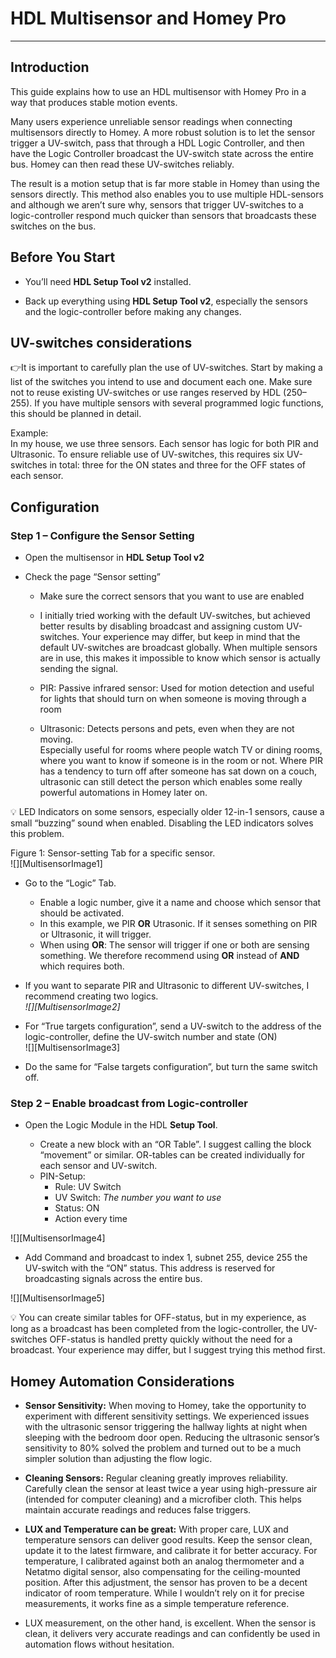 # HDL Multisensor and Homey Pro

---

## Introduction

This guide explains how to use an HDL multisensor with Homey Pro in a way that produces stable motion events.

Many users experience unreliable sensor readings when connecting multisensors directly to Homey. A more robust solution is to let the sensor trigger a UV-switch, pass that through a HDL Logic Controller, and then have the Logic Controller broadcast the UV-switch state across the entire bus. Homey can then read these UV-switches reliably.

The result is a motion setup that is far more stable in Homey than using the sensors directly. This method also enables you to use multiple HDL-sensors and although we aren’t sure why, sensors that trigger UV-switches to a logic-controller respond much quicker than sensors that broadcasts these switches on the bus. 

## Before You Start

* You’ll need **HDL Setup Tool v2** installed.

* Back up everything using **HDL Setup Tool v2**, especially the sensors and the logic-controller before making any changes. 

## UV-switches considerations

👉It is important to carefully plan the use of UV-switches. Start by making a list of the switches you intend to use and document each one. Make sure not to reuse existing UV-switches or use ranges reserved by HDL (250–255). If you have multiple sensors with several programmed logic functions, this should be planned in detail.

Example:  
In my house, we use three sensors. Each sensor has logic for both PIR and Ultrasonic. To ensure reliable use of UV-switches, this requires six UV-switches in total: three for the ON states and three for the OFF states of each sensor.

## 

## Configuration

### Step 1 – Configure the Sensor Setting 

* Open the multisensor in **HDL Setup Tool v2**

* Check the page “Sensor setting”  
  * Make sure the correct sensors that you want to use are enabled

  * I initially tried working with the default UV-switches, but achieved better results by disabling broadcast and assigning custom UV-switches. Your experience may differ, but keep in mind that the default UV-switches are broadcast globally. When multiple sensors are in use, this makes it impossible to know which sensor is actually sending the signal.

  * PIR: Passive infrared sensor: Used for motion detection and useful for lights that should turn on when someone is moving through a room

  * Ultrasonic: Detects persons and pets, even when they are not moving.   
    Especially useful for rooms where people watch TV or dining rooms, where you want to know if someone is in the room or not. Where PIR has a tendency to turn off after someone has sat down on a couch, ultrasonic can still detect the person which enables some really powerful automations in Homey later on. 

💡 LED Indicators on some sensors, especially older 12-in-1 sensors, cause a small “buzzing” sound when enabled. Disabling the LED indicators solves this problem.

Figure 1: Sensor-setting Tab for a specific sensor.   
![][MultisensorImage1]

* Go to the “Logic” Tab.   
  * Enable a logic number, give it a name and choose which sensor that should be activated.   
  * In this example, we PIR **OR** Utrasonic. If it senses something on PIR or Ultrasonic, it will trigger.   
  * When using **OR**: The sensor will trigger if one or both are sensing something. We therefore recommend using **OR** instead of **AND** which requires both. 

* If you want to separate PIR and Ultrasonic to different UV-switches, I recommend creating two logics.  
   *![][MultisensorImage2]*

* For “True targets configuration”, send a UV-switch to the address of the logic-controller, define the UV-switch number and state (ON)  
  ![][MultisensorImage3]  
* Do the same for “False targets configuration”, but turn the same switch off. 

### Step 2 – Enable broadcast from Logic-controller

* Open the Logic Module in the HDL **Setup Tool**.

  * Create a new block with an “OR Table”. I suggest calling the block “movement” or similar. OR-tables can be created individually for each sensor and UV-switch.  
  * PIN-Setup:   
    * Rule: UV Switch  
    * UV Switch: *The number you want to use*  
    * Status: ON  
    * Action every time

![][MultisensorImage4]

* Add Command and broadcast to index 1, subnet 255, device 255 the UV-switch with the “ON” status. This address is reserved for broadcasting signals across the entire bus. 

![][MultisensorImage5]

💡 You can create similar tables for OFF-status, but in my experience, as long as a broadcast has been completed from the logic-controller, the UV-switches OFF-status is handled pretty quickly without the need for a broadcast. Your experience may differ, but I suggest trying this method first. 

## Homey Automation Considerations

* **Sensor Sensitivity:** When moving to Homey, take the opportunity to experiment with different sensitivity settings. We experienced issues with the ultrasonic sensor triggering the hallway lights at night when sleeping with the bedroom door open. Reducing the ultrasonic sensor’s sensitivity to 80% solved the problem and turned out to be a much simpler solution than adjusting the flow logic.

* **Cleaning Sensors:** Regular cleaning greatly improves reliability. Carefully clean the sensor at least twice a year using high-pressure air (intended for computer cleaning) and a microfiber cloth. This helps maintain accurate readings and reduces false triggers.

* **LUX and Temperature can be great:** With proper care, LUX and temperature sensors can deliver good results. Keep the sensor clean, update it to the latest firmware, and calibrate it for better accuracy. For temperature, I calibrated against both an analog thermometer and a Netatmo digital sensor, also compensating for the ceiling-mounted position. After this adjustment, the sensor has proven to be a decent indicator of room temperature. While I wouldn’t rely on it for precise measurements, it works fine as a simple temperature reference.  
* LUX measurement, on the other hand, is excellent. When the sensor is clean, it delivers very accurate readings and can confidently be used in automation flows without hesitation.